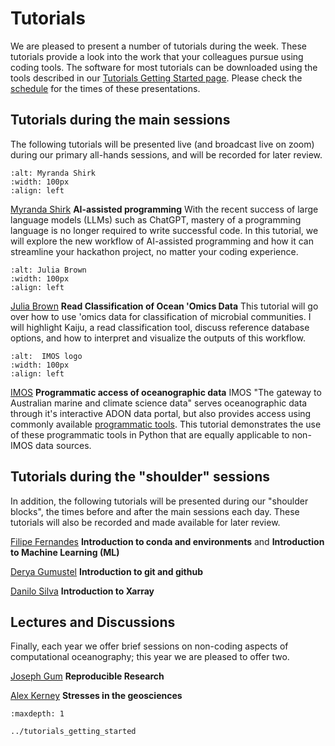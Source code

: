 # Tutorials

We are pleased to present a number of tutorials during the week.  These tutorials provide a look into the work that your colleagues pursue using coding tools.  The software for most tutorials can be downloaded using the tools described in our [Tutorials Getting Started page](https://oceanhackweek.org/ohw23/tutorials_getting_started.html).  Please check the [schedule](https://oceanhackweek.org/ohw23/schedule.html) for the times of these presentations.


## Tutorials during the main sessions

The following tutorials will be presented live (and broadcast live on zoom) during our primary all-hands sessions, and will be recorded for later review.

```{image} ../../assets/images/people/Myranda-Shirk-6.jpg
:alt: Myranda Shirk
:width: 100px
:align: left
```

[Myranda Shirk](https://www.vanderbilt.edu/datascience/data-science-team/) **AI-assisted programming**
With the recent success of large language models (LLMs) such as ChatGPT, mastery of a programming language is no longer required to write successful code. In this tutorial, we will explore the new workflow of AI-assisted programming and how it can streamline your hackathon project, no matter your coding experience.

```{image} ../../assets/images/people/julia-brown.jpg
:alt: Julia Brown
:width: 100px
:align: left
```

[Julia Brown](https://www.bigelow.org/about/people/julia.html) **Read Classification of Ocean 'Omics Data**
This tutorial will go over how to use 'omics data for classification of microbial communities. I will highlight Kaiju, a read classification tool, discuss reference database options, and how to interpret and visualize the outputs of this workflow.


```{image} ../../assets/images/people/imos-logo.png
:alt:  IMOS logo
:width: 100px
:align: left
```
[IMOS](https://imos.org.au/) **Programmatic access of oceanographic data**
IMOS "The gateway to Australian marine and climate science data" serves oceanographic data through it's interactive ADON data portal, but also provides access using commonly available [programmatic tools](https://help.aodn.org.au/aodn-data-tools/user-code-library/).  This tutorial demonstrates the use of these programmatic tools in Python that are equally applicable to non-IMOS data sources.  


## Tutorials during the "shoulder" sessions

In addition, the following tutorials will be presented during our "shoulder blocks", the times before and after the main sessions each day.  These tutorials will also be recorded and made available for later review. 

[Filipe Fernandes](https://github.com/ocefpaf) **Introduction to  conda and environments** and **Introduction to Machine Learning (ML)**

[Derya Gumustel](https://github.com/dgumustel) **Introduction to git and github** 

[Danilo Silva](https://github.com/nilodna) **Introduction to Xarray**


## Lectures and Discussions

Finally, each year we offer brief sessions on non-coding aspects of computational oceanography; this year we are pleased to offer two.

[Joseph Gum](https://github.com/asx-) **Reproducible Research**

[Alex Kerney](https://github.com/abkfenris) **Stresses in the geosciences**

 

```{toctree}
:maxdepth: 1

../tutorials_getting_started
```
